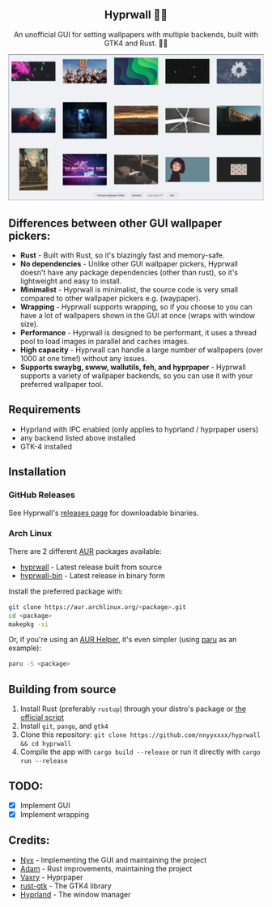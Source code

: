 <div align='center'>

## Hyprwall 🚀🦀
An unofficial GUI for setting wallpapers with multiple backends, built with GTK4 and Rust. 🚀🦀<br>

![Preview](.github/preview.png)

</div>

## Differences between other GUI wallpaper pickers:
- **Rust** - Built with Rust, so it's blazingly fast and memory-safe.
- **No dependencies** - Unlike other GUI wallpaper pickers, Hyprwall doesn't have any package dependencies (other than rust), so it's lightweight and easy to install.
- **Minimalist** - Hyprwall is minimalist, the source code is very small compared to other wallpaper pickers e.g. (waypaper).
- **Wrapping** - Hyprwall supports wrapping, so if you choose to you can have a lot of wallpapers shown in the GUI at once (wraps with window size).
- **Performance** - Hyprwall is designed to be performant, it uses a thread pool to load images in parallel and caches images.
- **High capacity** - Hyprwall can handle a large number of wallpapers (over 1000 at one time!) without any issues.
- **Supports swaybg, swww, wallutils, feh, and hyprpaper** - Hyprwall supports a variety of wallpaper backends, so you can use it with your preferred wallpaper tool.

## Requirements
- Hyprland with IPC enabled (only applies to hyprland / hyprpaper users)
- any backend listed above installed
- GTK-4 installed

## Installation

### GitHub Releases
See Hyprwall's [releases page](https://github.com/nnyyxxxx/hyprwall/releases) for downloadable binaries.

### Arch Linux
There are 2 different [AUR](https://aur.archlinux.org) packages available:

- [hyprwall](https://aur.archlinux.org/packages/hyprwall) - Latest release built from source
- [hyprwall-bin](https://aur.archlinux.org/packages/hyprwall-bin) - Latest release in binary form

Install the preferred package with:
```bash
git clone https://aur.archlinux.org/<package>.git
cd <package>
makepkg -si
```

Or, if you're using an [AUR Helper](https://wiki.archlinux.org/title/AUR_helpers), it's even simpler (using [paru](https://github.com/Morganamilo/paru) as an example):
```bash
paru -S <package>
```

## Building from source
1. Install Rust (preferably `rustup`) through your distro's package or [the official script](https://www.rust-lang.org/tools/install)
2. Install `git`, `pango`, and `gtk4`
3. Clone this repository:
`git clone https://github.com/nnyyxxxx/hyprwall && cd hyprwall`
4. Compile the app with `cargo build --release` or run it directly with `cargo run --release`

## TODO:
- [x] Implement GUI
- [x] Implement wrapping

## Credits:
- [Nyx](https://github.com/nnyyxxxx) - Implementing the GUI and maintaining the project
- [Adam](https://github.com/adamperkowski) - Rust improvements, maintaining the project
- [Vaxry](https://github.com/vaxerski) - Hyprpaper
- [rust-gtk](https://github.com/gtk-rs/gtk4-rs) - The GTK4 library
- [Hyprland](https://github.com/hyprwm/Hyprland) - The window manager
